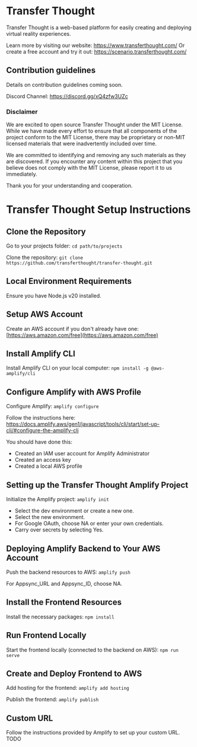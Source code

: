 # Transfer Thought

Transfer Thought is a web-based platform for easily creating and deploying virtual reality experiences. 

Learn more by visiting our website: https://www.transferthought.com/
Or create a free account and try it out: https://scenario.transferthought.com/

## Contribution guidelines
Details on contribution guidelines coming soon. 

Discord Channel: https://discord.gg/xQ4zfw3UZc

### Disclaimer

We are excited to open source Transfer Thought under the MIT License. While we have made every effort to ensure that all components of the project conform to the MIT License, there may be proprietary or non-MIT licensed materials that were inadvertently included over time.

We are committed to identifying and removing any such materials as they are discovered. If you encounter any content within this project that you believe does not comply with the MIT License, please report it to us immediately.

Thank you for your understanding and cooperation.

# Transfer Thought Setup Instructions 
## Clone the Repository 
Go to your projects folder: `cd path/to/projects`

Clone the repository: `git clone https://github.com/transferthought/transfer-thought.git`

Local Environment Requirements
------------------------------

Ensure you have Node.js v20 installed.

Setup AWS Account
-----------------

Create an AWS account if you don't already have one: [https://aws.amazon.com/free](https://aws.amazon.com/free)

Install Amplify CLI
-------------------

Install Amplify CLI on your local computer: `npm install -g @aws-amplify/cli`

Configure Amplify with AWS Profile
----------------------------------

Configure Amplify: `amplify configure`

Follow the instructions here: https://docs.amplify.aws/gen1/javascript/tools/cli/start/set-up-cli/#configure-the-amplify-cli

You should have done this:
*   Created an IAM user account for Amplify Administrator
*   Created an access key
*   Created a local AWS profile

Setting up the Transfer Thought Amplify Project
-----------------------------------------------

Initialize the Amplify project: `amplify init`

* Select the dev environment or create a new one.
* Select the new environment.
* For Google OAuth, choose NA or enter your own credentials.
* Carry over secrets by selecting Yes.

Deploying Amplify Backend to Your AWS Account
---------------------------------------------

Push the backend resources to AWS: `amplify push`

For Appsync\_URL and Appsync\_ID, choose NA.

Install the Frontend Resources
------------------------------

Install the necessary packages: `npm install`

Run Frontend Locally
--------------------

Start the frontend locally (connected to the backend on AWS): `npm run serve`

Create and Deploy Frontend to AWS
---------------------------------

Add hosting for the frontend: `amplify add hosting`

Publish the frontend: `amplify publish`

Custom URL
----------

Follow the instructions provided by Amplify to set up your custom URL.
TODO
